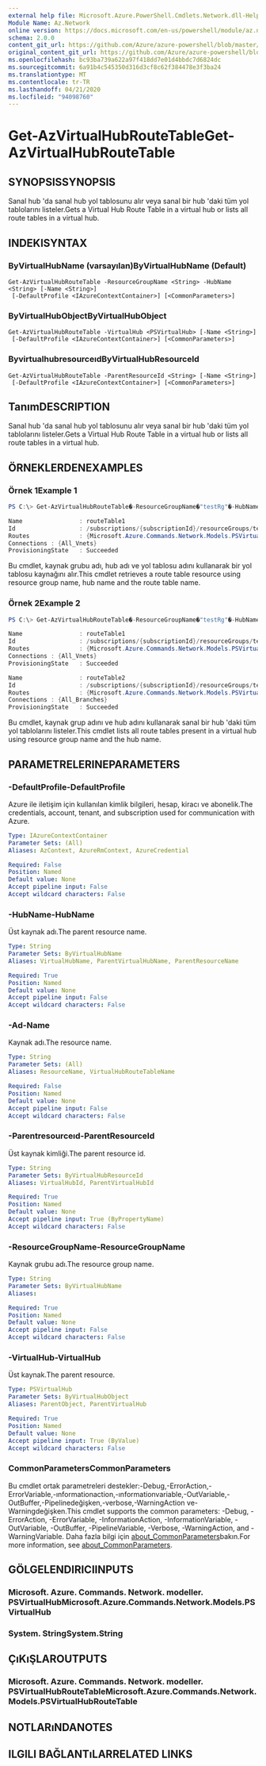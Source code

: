 ```yaml
---
external help file: Microsoft.Azure.PowerShell.Cmdlets.Network.dll-Help.xml
Module Name: Az.Network
online version: https://docs.microsoft.com/en-us/powershell/module/az.network/get-azvirtualhubroutetable
schema: 2.0.0
content_git_url: https://github.com/Azure/azure-powershell/blob/master/src/Network/Network/help/Get-AzVirtualHubRouteTable.md
original_content_git_url: https://github.com/Azure/azure-powershell/blob/master/src/Network/Network/help/Get-AzVirtualHubRouteTable.md
ms.openlocfilehash: bc93ba739a622a97f418dd7e01d4bbdc7d6824dc
ms.sourcegitcommit: 6a91b4c545350d316d3cf8c62f384478e3f3ba24
ms.translationtype: MT
ms.contentlocale: tr-TR
ms.lasthandoff: 04/21/2020
ms.locfileid: "94098760"
---
```

# <span data-ttu-id="519ac-101">Get-AzVirtualHubRouteTable</span><span class="sxs-lookup"><span data-stu-id="519ac-101">Get-AzVirtualHubRouteTable</span></span>

## <span data-ttu-id="519ac-102">SYNOPSIS</span><span class="sxs-lookup"><span data-stu-id="519ac-102">SYNOPSIS</span></span>
<span data-ttu-id="519ac-103">Sanal hub 'da sanal hub yol tablosunu alır veya sanal bir hub 'daki tüm yol tablolarını listeler.</span><span class="sxs-lookup"><span data-stu-id="519ac-103">Gets a Virtual Hub Route Table in a virtual hub or lists all route tables in a virtual hub.</span></span>

## <span data-ttu-id="519ac-104">INDEKI</span><span class="sxs-lookup"><span data-stu-id="519ac-104">SYNTAX</span></span>

### <span data-ttu-id="519ac-105">ByVirtualHubName (varsayılan)</span><span class="sxs-lookup"><span data-stu-id="519ac-105">ByVirtualHubName (Default)</span></span>
```
Get-AzVirtualHubRouteTable -ResourceGroupName <String> -HubName <String> [-Name <String>]
 [-DefaultProfile <IAzureContextContainer>] [<CommonParameters>]
```

### <span data-ttu-id="519ac-106">ByVirtualHubObject</span><span class="sxs-lookup"><span data-stu-id="519ac-106">ByVirtualHubObject</span></span>
```
Get-AzVirtualHubRouteTable -VirtualHub <PSVirtualHub> [-Name <String>]
 [-DefaultProfile <IAzureContextContainer>] [<CommonParameters>]
```

### <span data-ttu-id="519ac-107">Byvirtualhubresourceıd</span><span class="sxs-lookup"><span data-stu-id="519ac-107">ByVirtualHubResourceId</span></span>
```
Get-AzVirtualHubRouteTable -ParentResourceId <String> [-Name <String>]
 [-DefaultProfile <IAzureContextContainer>] [<CommonParameters>]
```

## <span data-ttu-id="519ac-108">Tanım</span><span class="sxs-lookup"><span data-stu-id="519ac-108">DESCRIPTION</span></span>
<span data-ttu-id="519ac-109">Sanal hub 'da sanal hub yol tablosunu alır veya sanal bir hub 'daki tüm yol tablolarını listeler.</span><span class="sxs-lookup"><span data-stu-id="519ac-109">Gets a Virtual Hub Route Table in a virtual hub or lists all route tables in a virtual hub.</span></span>

## <span data-ttu-id="519ac-110">ÖRNEKLERDEN</span><span class="sxs-lookup"><span data-stu-id="519ac-110">EXAMPLES</span></span>

### <span data-ttu-id="519ac-111">Örnek 1</span><span class="sxs-lookup"><span data-stu-id="519ac-111">Example 1</span></span>
```powershell
PS C:\> Get-AzVirtualHubRouteTable�-ResourceGroupName�"testRg"�-HubName�"westushub"�-Name�"routeTable1"

Name                : routeTable1
Id                  : /subscriptions/{subscriptionId}/resourceGroups/testRg/providers/Microsoft.Network/virtualHubs/westushub/routeTables/routeTable1
Routes              : {Microsoft.Azure.Commands.Network.Models.PSVirtualHubRoute}
Connections : {All_Vnets}
ProvisioningState   : Succeeded
```

<span data-ttu-id="519ac-112">Bu cmdlet, kaynak grubu adı, hub adı ve yol tablosu adını kullanarak bir yol tablosu kaynağını alır.</span><span class="sxs-lookup"><span data-stu-id="519ac-112">This cmdlet retrieves a route table resource using resource group name, hub name and the route table name.</span></span>

### <span data-ttu-id="519ac-113">Örnek 2</span><span class="sxs-lookup"><span data-stu-id="519ac-113">Example 2</span></span>
```powershell
PS C:\> Get-AzVirtualHubRouteTable�-ResourceGroupName�"testRg"�-HubName�"westushub"

Name                : routeTable1
Id                  : /subscriptions/{subscriptionId}/resourceGroups/testRg/providers/Microsoft.Network/virtualHubs/westushub/routeTables/routeTable1
Routes              : {Microsoft.Azure.Commands.Network.Models.PSVirtualHubRoute}
Connections : {All_Vnets}
ProvisioningState   : Succeeded

Name                : routeTable2
Id                  : /subscriptions/{subscriptionId}/resourceGroups/testRg/providers/Microsoft.Network/virtualHubs/westushub/routeTables/routeTable2
Routes              : {Microsoft.Azure.Commands.Network.Models.PSVirtualHubRoute}
Connections : {All_Branches}
ProvisioningState   : Succeeded
```

<span data-ttu-id="519ac-114">Bu cmdlet, kaynak grup adını ve hub adını kullanarak sanal bir hub 'daki tüm yol tablolarını listeler.</span><span class="sxs-lookup"><span data-stu-id="519ac-114">This cmdlet lists all route tables present in a virtual hub using resource group name and the hub name.</span></span>

## <span data-ttu-id="519ac-115">PARAMETRELERINE</span><span class="sxs-lookup"><span data-stu-id="519ac-115">PARAMETERS</span></span>

### <span data-ttu-id="519ac-116">-DefaultProfile</span><span class="sxs-lookup"><span data-stu-id="519ac-116">-DefaultProfile</span></span>
<span data-ttu-id="519ac-117">Azure ile iletişim için kullanılan kimlik bilgileri, hesap, kiracı ve abonelik.</span><span class="sxs-lookup"><span data-stu-id="519ac-117">The credentials, account, tenant, and subscription used for communication with Azure.</span></span>

```yaml
Type: IAzureContextContainer
Parameter Sets: (All)
Aliases: AzContext, AzureRmContext, AzureCredential

Required: False
Position: Named
Default value: None
Accept pipeline input: False
Accept wildcard characters: False
```

### <span data-ttu-id="519ac-118">-HubName</span><span class="sxs-lookup"><span data-stu-id="519ac-118">-HubName</span></span>
<span data-ttu-id="519ac-119">Üst kaynak adı.</span><span class="sxs-lookup"><span data-stu-id="519ac-119">The parent resource name.</span></span>

```yaml
Type: String
Parameter Sets: ByVirtualHubName
Aliases: VirtualHubName, ParentVirtualHubName, ParentResourceName

Required: True
Position: Named
Default value: None
Accept pipeline input: False
Accept wildcard characters: False
```

### <span data-ttu-id="519ac-120">-Ad</span><span class="sxs-lookup"><span data-stu-id="519ac-120">-Name</span></span>
<span data-ttu-id="519ac-121">Kaynak adı.</span><span class="sxs-lookup"><span data-stu-id="519ac-121">The resource name.</span></span>

```yaml
Type: String
Parameter Sets: (All)
Aliases: ResourceName, VirtualHubRouteTableName

Required: False
Position: Named
Default value: None
Accept pipeline input: False
Accept wildcard characters: False
```

### <span data-ttu-id="519ac-122">-Parentresourceıd</span><span class="sxs-lookup"><span data-stu-id="519ac-122">-ParentResourceId</span></span>
<span data-ttu-id="519ac-123">Üst kaynak kimliği.</span><span class="sxs-lookup"><span data-stu-id="519ac-123">The parent resource id.</span></span>

```yaml
Type: String
Parameter Sets: ByVirtualHubResourceId
Aliases: VirtualHubId, ParentVirtualHubId

Required: True
Position: Named
Default value: None
Accept pipeline input: True (ByPropertyName)
Accept wildcard characters: False
```

### <span data-ttu-id="519ac-124">-ResourceGroupName</span><span class="sxs-lookup"><span data-stu-id="519ac-124">-ResourceGroupName</span></span>
<span data-ttu-id="519ac-125">Kaynak grubu adı.</span><span class="sxs-lookup"><span data-stu-id="519ac-125">The resource group name.</span></span>

```yaml
Type: String
Parameter Sets: ByVirtualHubName
Aliases:

Required: True
Position: Named
Default value: None
Accept pipeline input: False
Accept wildcard characters: False
```

### <span data-ttu-id="519ac-126">-VirtualHub</span><span class="sxs-lookup"><span data-stu-id="519ac-126">-VirtualHub</span></span>
<span data-ttu-id="519ac-127">Üst kaynak.</span><span class="sxs-lookup"><span data-stu-id="519ac-127">The parent resource.</span></span>

```yaml
Type: PSVirtualHub
Parameter Sets: ByVirtualHubObject
Aliases: ParentObject, ParentVirtualHub

Required: True
Position: Named
Default value: None
Accept pipeline input: True (ByValue)
Accept wildcard characters: False
```

### <span data-ttu-id="519ac-128">CommonParameters</span><span class="sxs-lookup"><span data-stu-id="519ac-128">CommonParameters</span></span>
<span data-ttu-id="519ac-129">Bu cmdlet ortak parametreleri destekler:-Debug,-ErrorAction,-ErrorVariable,-ınformationaction,-ınformationvariable,-OutVariable,-OutBuffer,-Pipelinedeğişken,-verbose,-WarningAction ve-Warningdeğişken.</span><span class="sxs-lookup"><span data-stu-id="519ac-129">This cmdlet supports the common parameters: -Debug, -ErrorAction, -ErrorVariable, -InformationAction, -InformationVariable, -OutVariable, -OutBuffer, -PipelineVariable, -Verbose, -WarningAction, and -WarningVariable.</span></span> <span data-ttu-id="519ac-130">Daha fazla bilgi için [about_CommonParameters](http://go.microsoft.com/fwlink/?LinkID=113216)bakın.</span><span class="sxs-lookup"><span data-stu-id="519ac-130">For more information, see [about_CommonParameters](http://go.microsoft.com/fwlink/?LinkID=113216).</span></span>

## <span data-ttu-id="519ac-131">GÖLGELENDIRICI</span><span class="sxs-lookup"><span data-stu-id="519ac-131">INPUTS</span></span>

### <span data-ttu-id="519ac-132">Microsoft. Azure. Commands. Network. modeller. PSVirtualHub</span><span class="sxs-lookup"><span data-stu-id="519ac-132">Microsoft.Azure.Commands.Network.Models.PSVirtualHub</span></span>

### <span data-ttu-id="519ac-133">System. String</span><span class="sxs-lookup"><span data-stu-id="519ac-133">System.String</span></span>

## <span data-ttu-id="519ac-134">ÇıKıŞLAR</span><span class="sxs-lookup"><span data-stu-id="519ac-134">OUTPUTS</span></span>

### <span data-ttu-id="519ac-135">Microsoft. Azure. Commands. Network. modeller. PSVirtualHubRouteTable</span><span class="sxs-lookup"><span data-stu-id="519ac-135">Microsoft.Azure.Commands.Network.Models.PSVirtualHubRouteTable</span></span>

## <span data-ttu-id="519ac-136">NOTLARıNDA</span><span class="sxs-lookup"><span data-stu-id="519ac-136">NOTES</span></span>

## <span data-ttu-id="519ac-137">ILGILI BAĞLANTıLAR</span><span class="sxs-lookup"><span data-stu-id="519ac-137">RELATED LINKS</span></span>
